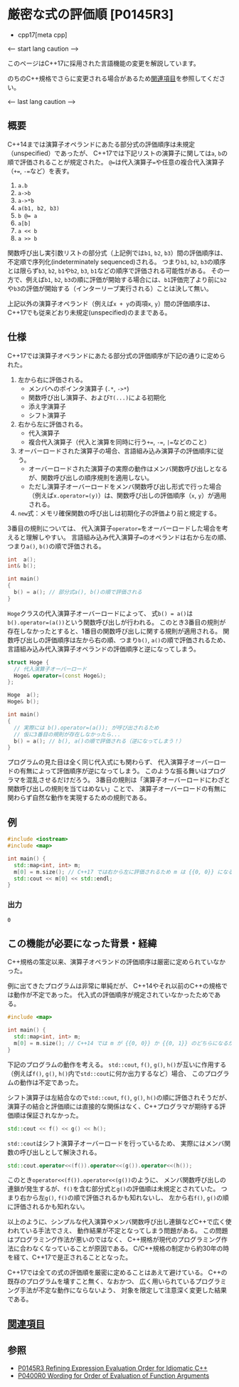 # 厳密な式の評価順 [P0145R3]
* cpp17[meta cpp]

<-- start lang caution -->

このページはC++17に採用された言語機能の変更を解説しています。

のちのC++規格でさらに変更される場合があるため[関連項目](#relative_page)を参照してください。

<-- last lang caution -->

## 概要

C++14までは演算子オペランドにあたる部分式の評価順序は未規定（unspecified）であったが、
C++17では下記リストの演算子に関しては`a`, `b`の順で評価されることが規定された。
`@=`は代入演算子`=`や任意の複合代入演算子（`+=`, `-=`など）を表す。

1. `a.b`
1. `a->b`
1. `a->*b`
1. `a(b1, b2, b3)`
1. `b @= a`
1. `a[b]`
1. `a << b`
1. `a >> b`

関数呼び出し実引数リストの部分式（上記例では`b1`, `b2`, `b3`）間の評価順序は、不定順で序列化(indeterminately sequenced)される。
つまり`b1`, `b2`, `b3`の順序とは限らず`b3`, `b2`, `b1`や`b2`, `b3`, `b1`などの順序で評価される可能性がある。
その一方で、例えば`b1`, `b2`, `b3`の順に評価が開始する場合には、`b1`評価完了より前に`b2`や`b3`の評価が開始する（インターリーブ実行される）ことは決して無い。

上記以外の演算子オペランド（例えば`x + y`の両項`x`, `y`）間の評価順序は、C++17でも従来どおり未規定(unspecified)のままである。


## 仕様

C++17では演算子オペランドにあたる部分式の評価順序が下記の通りに定められた。

1. 左から右に評価される。
    - メンバへのポインタ演算子 (`.*`, `->*`)
    - 関数呼び出し演算子、および`T(...)`による初期化
    - 添え字演算子
    - シフト演算子
2. 右から左に評価される。
    - 代入演算子
    - 複合代入演算子（代入と演算を同時に行う`+=`, `-=`, `|=`などのこと）
3. オーバーロードされた演算子の場合、言語組み込み演算子の評価順序に従う。
    - オーバーロードされた演算子の実際の動作はメンバ関数呼び出しとなるが、関数呼び出しの順序規則を適用しない。
    - ただし演算子オーバーロードをメンバ関数呼び出し形式で行った場合（例えば`x.operator=(y)`）は、関数呼び出しの評価順序（`x`, `y`）が適用される。
4. `new`式：メモリ確保関数の呼び出しは初期化子の評価より前と規定する。

3番目の規則については、
代入演算子`operator=`をオーバーロードした場合を考えると理解しやすい。
言語組み込み代入演算子`=`のオペランドは右から左の順、つまり`a()`, `b()`の順で評価される。

```cpp
int  a();
int& b();

int main()
{
  b() = a(); // 部分式a(), b()の順で評価される
}
```

`Hoge`クラスの代入演算子オーバーロードによって、
式`b() = a()`は`b().operator=(a())`という関数呼び出しが行われる。
このとき3番目の規則が存在しなかったとすると、1番目の関数呼び出しに関する規則が適用される。
関数呼び出しの評価順序は左から右の順、つまり`b()`, `a()`の順で評価されるため、
言語組み込み代入演算子オペランドの評価順序と逆になってしまう。

```cpp
struct Hoge {
  // 代入演算子オーバーロード
  Hoge& operator=(const Hoge&);
};

Hoge  a();
Hoge& b();

int main()
{
  // 実際には b().operator=(a()); が呼び出されるため
  // 仮に3番目の規則が存在しなかったら...
  b() = a(); // b(), a()の順で評価される（逆になってしまう！）
}
```

プログラムの見た目は全く同じ代入式にも関わらず、
代入演算子オーバーロードの有無によって評価順序が逆になってしまう。
このような振る舞いはプログラマを混乱させるだけだろう。
3番目の規則は「演算子オーバーロードにわざと関数呼び出しの規則を当てはめない」ことで、
演算子オーバーロードの有無に関わらず自然な動作を実現するための規則である。


## 例

```cpp example
#include <iostream>
#include <map>

int main() {
  std::map<int, int> m;
  m[0] = m.size(); // C++17 では右から左に評価されるため m は {{0, 0}} になる
  std::cout << m[0] << std::endl;
}
```


### 出力

```
0
```


## この機能が必要になった背景・経緯

C++規格の策定以来、演算子オペランドの評価順序は厳密に定められていなかった。

例に出てきたプログラムは非常に単純だが、
C++14やそれ以前のC++の規格では動作が不定であった。
代入式の評価順序が規定されていなかったためである。

```cpp example
#include <map>

int main() {
  std::map<int, int> m;
  m[0] = m.size(); // C++14 では m が {{0, 0}} か {{0, 1}} のどちらになるか不定
}
```

下記のプログラムの動作を考える。
`std::cout`, `f()`, `g()`, `h()`が互いに作用する
（例えば`f()`, `g()`, `h()`内で`std::cout`に何か出力するなど）場合、
このプログラムの動作は不定であった。

シフト演算子は左結合なので`std::cout`, `f()`, `g()`, `h()`の順に評価されそうだが、
演算子の結合と評価順には直接的な関係はなく、C++プログラマが期待する評価順は保証されなかった。

```cpp
std::cout << f() << g() << h();
```

`std::cout`はシフト演算子オーバーロードを行っているため、
実際にはメンバ関数の呼び出しとして解決される。

```cpp
std::cout.operator<<(f()).operator<<(g()).operator<<(h());
```

このとき`operator<<(f()).operator<<(g())`のように、
メンバ関数呼び出しの連鎖が発生するが、`f()`を含む部分式と`g()`の評価順は未規定とされていた。
つまり右から左`g()`, `f()`の順で評価されるかも知れないし、
左から右`f()`, `g()`の順に評価されるかも知れない。

以上のように、シンプルな代入演算やメンバ関数呼び出し連鎖などC++で広く使われている手法でさえ、
動作結果が不定となってしまう問題がある。
この問題はプログラミング作法が悪いのではなく、
C++規格が現代のプログラミング作法に合わなくなっていることが原因である。
C/C++規格の制定から約30年の時を経て、C++17で是正されることとなった。

C++17では全ての式の評価順を厳密に定めることはあえて避けている。
C++の既存のプログラムを壊すこと無く、なおかつ、
広く用いられているプログラミング手法が不定な動作にならないよう、
対象を限定して注意深く変更した結果である。


## <a id="relative-page" href="#relative-page">関連項目</a>


## 参照
- [P0145R3 Refining Expression Evaluation Order for Idiomatic C++](http://www.open-std.org/jtc1/sc22/wg21/docs/papers/2016/p0145r3.pdf)
- [P0400R0 Wording for Order of Evaluation of Function Arguments](http://www.open-std.org/jtc1/sc22/wg21/docs/papers/2016/p0400r0.html)